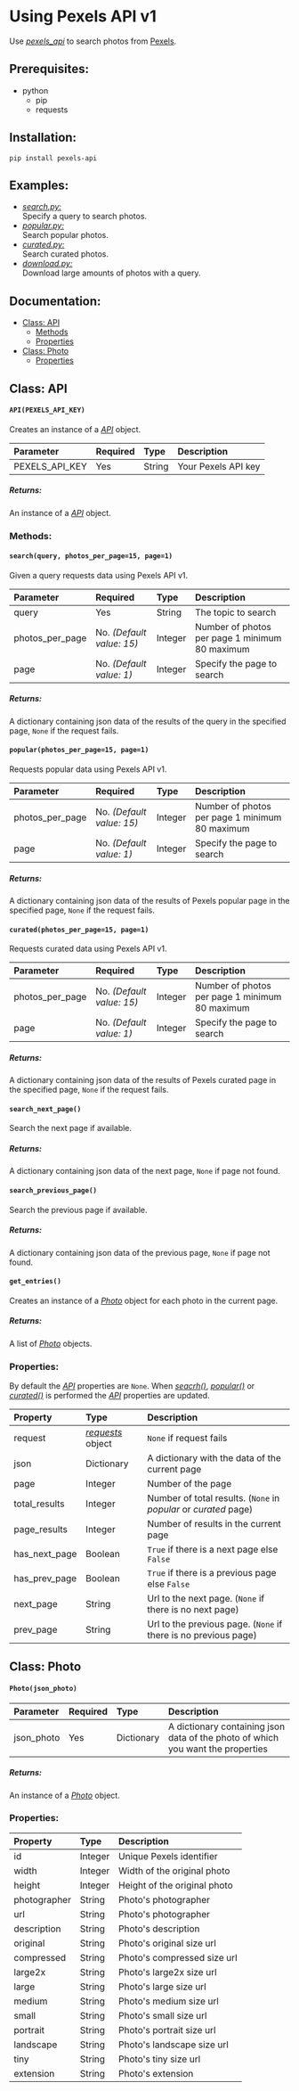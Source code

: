 # Using Pexels API v1
Use *[pexels_api][2]* to search photos from [Pexels][0].
## Prerequisites:
- python
    - pip
    - requests

## Installation:
`pip install pexels-api`

## Examples:
- *[search.py:][3]*  
Specify a query to search photos.
- *[popular.py:][4]*  
Search popular photos.
- *[curated.py:][5]*  
Search curated photos.
- *[download.py:][6]*  
Download large amounts of photos with a query.

## Documentation:
- [Class: API][7]
    - [Methods][8]
    - [Properties][9]
- [Class: Photo][10]
    - [Properties][11]

## Class: API
#### `API(PEXELS_API_KEY)`  
Creates an instance of a *[API][7]* object.

|Parameter|Required|Type|Description|
|:-|:-|:-|:-|
|PEXELS_API_KEY |Yes|String|Your Pexels API key|
##### Returns:
An instance of a *[API][7]* object.
### Methods:
#### `search(query, photos_per_page=15, page=1)`  
Given a query requests data using Pexels API v1.

|Parameter|Required|Type|Description|
|:-|:-|:-|:-|
|query          |Yes|String|The topic to search|
|photos_per_page|No. *(Default value: 15)*|Integer|Number of photos per page 1 minimum 80 maximum|
|page           |No. *(Default value: 1)*|Integer|Specify the page to search|
##### Returns:
A dictionary containing json data of the results of the query in the specified page, `None` if the request fails.  

#### `popular(photos_per_page=15, page=1)`  
Requests popular data using Pexels API v1.

|Parameter|Required|Type|Description|
|:-|:-|:-|:-|
|photos_per_page|No. *(Default value: 15)*|Integer|Number of photos per page 1 minimum 80 maximum|
|page           |No. *(Default value: 1)*|Integer|Specify the page to search|
##### Returns:
A dictionary containing json data of the results of Pexels popular page in the specified page, `None` if the request fails.  
#### `curated(photos_per_page=15, page=1)`  
Requests curated data using Pexels API v1.

|Parameter|Required|Type|Description|
|:-|:-|:-|:-|
|photos_per_page|No. *(Default value: 15)*|Integer|Number of photos per page 1 minimum 80 maximum|
|page           |No. *(Default value: 1)*|Integer|Specify the page to search|
##### Returns:
A dictionary containing json data of the results of Pexels curated page in the specified page, `None` if the request fails.  
#### `search_next_page()`
Search the next page if available.  
##### Returns:
A dictionary containing json data of the next page, `None` if page not found.
#### `search_previous_page()`
Search the previous page if available.  
##### Returns:
A dictionary containing json data of the previous page, `None` if page not found.
#### `get_entries()`
Creates an instance of a *[Photo][10]* object for each photo in the current page.  
##### Returns:
A list of *[Photo][10]* objects.
### Properties:
By default the *[API][7]* properties are `None`. When *[seacrh()][12]*, *[popular()][13]* or *[curated()][14]* is performed the *[API][7]* properties are updated.  

|Property|Type|Description|
|:-|:-|:-|
|request|*[requests][1]* object|`None` if request fails|
|json|Dictionary|A dictionary with the data of the current page|  
|page|Integer|Number of the page|  
|total_results|Integer|Number of total results. (`None` in *popular* or *curated* page)|
|page_results|Integer|Number of results in the current page|  
|has_next_page|Boolean|`True` if there is a next page else `False`|
|has_prev_page|Boolean|`True` if there is a previous page else `False`|
|next_page|String|Url to the next page. (`None` if there is no next page)|
|prev_page|String|Url to the previous page. (`None` if there is no previous page)|

## Class: Photo
#### `Photo(json_photo)`
| Parameter     | Required |Type  | Description     |
| :------------ | :- |:---- | :------------- |
|json_photo |Yes|Dictionary|A dictionary containing json data of the photo of which you want the properties|

##### Returns:
An instance of a *[Photo][10]* object.
### Properties:
|Property|Type|Description|
|:-|:-|:-|
|id|Integer|Unique Pexels identifier|
|width|Integer|Width of the original photo|
|height|Integer|Height of the original photo|
|photographer|String|Photo's photographer|
|url|String|Photo's photographer|
|description|String|Photo's description|
|original|String|Photo's original size url|
|compressed|String|Photo's compressed size url|
|large2x|String|Photo's large2x size url|
|large|String|Photo's large size url|
|medium|String|Photo's medium size url|
|small|String|Photo's small size url|
|portrait|String|Photo's portrait size url|
|landscape|String|Photo's landscape size url|
|tiny|String|Photo's tiny size url|
|extension|String|Photo's extension|

<!-- References -->
[0]: https://pexels.com                        "Pexels website"
[1]: https://2.python-requests.org/en/master/  "Documentation: requests"
<!-- Documentation -->
[2]: /pexels_api                               "pexels_api package"
[3]: /search.py                                "Using pexels_api to search photos"
[4]: /popular.py                               "Using pexels_api to search popular photos"
[5]: /curated.py                               "Using pexels_api to search curated photos"
[6]: /download.py                              "Using pexels_api to download large amounts of photos"
[7]: #class-api                                "Class: API"
[8]: #methods                                  "API: methods"
[9]: #properties                               "API: properties"
[10]: #class-photo                             "Class: Photo"
[11]: #properties-1                            "Photo: properties"
[12]: #searchquery-photos_per_page15-page1     "API method: search"
[13]: #popularphotos_per_page15-page1          "API method: popular"
[14]: #curatedphotos_per_page15-page1          "API method: curated"

